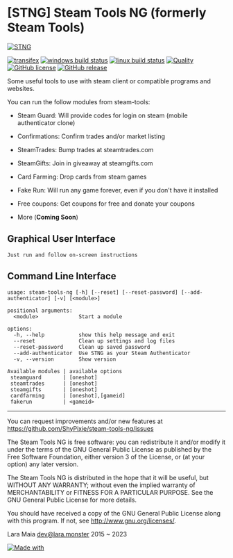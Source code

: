 [STNG] Steam Tools NG (formerly Steam Tools)
========================================
[![STNG](https://lara.monster/archive/stng_last.png)](https://github.com/ShyPixie/steam-tools-ng)  
  
[![transifex](https://img.shields.io/badge/transifex-contribute%20now-blue.svg?style=flat)](https://www.transifex.com/shypixie/steam-tools-ng)
[![windows build status](https://badges.lara.monster/ShyPixie/.github/steam-tools-ng-windows-build)](https://github.com/ShyPixie/steam-tools-ng/actions/workflows/build.yml)
[![linux build status](https://badges.lara.monster/ShyPixie/.github/steam-tools-ng-linux-build)](https://github.com/ShyPixie/steam-tools-ng/actions/workflows/build.yml)
[![Quality](https://api.codiga.io/project/33951/score/svg)](https://app.codiga.io/project/33951/dashboard)
[![GitHub license](https://img.shields.io/badge/license-GPLv3-brightgreen.svg?style=flat)](https://www.gnu.org/licenses/gpl-3.0.html)
[![GitHub release](https://img.shields.io/github/release/ShyPixie/steam-tools-ng.svg?style=flat)](https://github.com/ShyPixie/steam-tools-ng/releases)

Some useful tools to use with steam client or compatible programs and websites.

You can run the follow modules from steam-tools:

* Steam Guard: Will provide codes for login on steam (mobile authenticator clone)

* Confirmations: Confirm trades and/or market listing

* SteamTrades: Bump trades at steamtrades.com

* SteamGifts: Join in giveaway at steamgifts.com

* Card Farming: Drop cards from steam games

* Fake Run: Will run any game forever, even if you don't have it installed

* Free coupons: Get coupons for free and donate your coupons

* More (**Coming Soon**)

Graphical User Interface
-------------

```
Just run and follow on-screen instructions
```

Command Line Interface
-----------------
```
usage: steam-tools-ng [-h] [--reset] [--reset-password] [--add-authenticator] [-v] [<module>]

positional arguments:
  <module>             Start a module

options:
  -h, --help           show this help message and exit
  --reset              Clean up settings and log files
  --reset-password     Clean up saved password
  --add-authenticator  Use STNG as your Steam Authenticator
  -v, --version        Show version

Available modules | available options
 steamguard       | [oneshot]
 steamtrades      | [oneshot]
 steamgifts       | [oneshot]
 cardfarming      | [oneshot],[gameid]
 fakerun          | <gameid>
```
___________________________________________________________________________________________

You can request improvements and/or new features at https://github.com/ShyPixie/steam-tools-ng/issues

The Steam Tools NG is free software: you can redistribute it and/or modify it under the terms of the GNU General Public License as published by the Free Software Foundation, either version 3 of the License, or (at your option) any later version.

The Steam Tools NG is distributed in the hope that it will be useful, but WITHOUT ANY WARRANTY; without even the implied warranty of MERCHANTABILITY or FITNESS FOR A PARTICULAR PURPOSE. See the GNU General Public License for more details.

You should have received a copy of the GNU General Public License along with this program. If not, see http://www.gnu.org/licenses/.

Lara Maia <dev@lara.monster> 2015 ~ 2023

[![Made with](https://img.shields.io/badge/made%20with-girl%20power-f070D0.svg?longCache=true&style=for-the-badge)](https://lara.monster)
